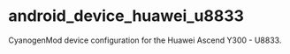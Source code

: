 android_device_huawei_u8833
===========================

CyanogenMod device configuration for the Huawei Ascend Y300 - U8833.
